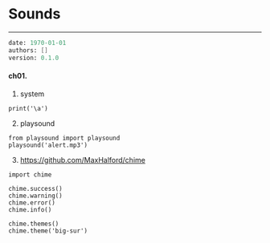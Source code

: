 # Sounds
---
```meta
date: 1970-01-01
authors: []
version: 0.1.0
```


#### ch01. 
1. system
```
print('\a')
```

2. playsound
```
from playsound import playsound
playsound('alert.mp3')
```

3. https://github.com/MaxHalford/chime
```
import chime

chime.success()
chime.warning()
chime.error()
chime.info()

chime.themes()
chime.theme('big-sur')
```
